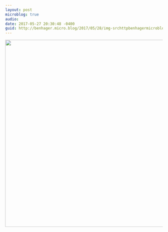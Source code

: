 ```yaml
---
layout: post
microblog: true
audio: 
date: 2017-05-27 20:30:48 -0400
guid: http://benhager.micro.blog/2017/05/28/img-srchttpbenhagermicrobloguploadsbadaadjpg-width.html
---
```

<img src="http://benhager.micro.blog/uploads/2017/03b4a4daad.jpg" width="600" height="600" style="height: auto" />
